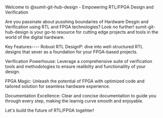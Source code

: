Welcome to @sumit-git-hub-design - Empowering RTL/FPGA Design and Verification

Are you passinate about pusshing boundaries of Hardware Desgin and Verification using RTL and FPGA technologies? Look no further! sumit-git-hub-design is your go-to resource for 
cutting edge projects and tools in the world of the digital hardware.

Key Features----
Robust RTL DesignP: dive into well-structured RTL designs that sever as a foundation for your FPGA-based projects.

Verification Powerhouse: Leverage a comprehensive suite of verification tools and methodologies to ensure realibilty and functionalilty of your design.

FPGA Magic: Unleash the potential of FPGA with optimized code and tailored solution for seamless hardware experience.

Documentation Excellence: Clear and concise documentation to guide you through every step, making the learnig curve smooth and enjoyable.

Let's build the future of RTL/FPGA togehter!

